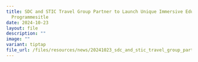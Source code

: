```yaml
---
title: SDC and STIC Travel Group Partner to Launch Unique Immersive Educational
  Programmesitle
date: 2024-10-23
layout: file
description: ""
image: ""
variant: tiptap
file_url: /files/resources/news/20241023_sdc_and_stic_travel_group_partner_to_launch_unique_immersive_educational_programmes.pdf
---
```

